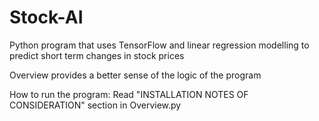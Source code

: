 # Stock-AI
Python program that uses TensorFlow and linear regression modelling to predict short term changes in stock prices

Overview provides a better sense of the logic of the program

How to run the program:
Read "INSTALLATION NOTES OF CONSIDERATION" section in Overview.py


